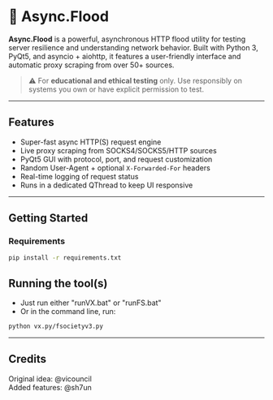 # 🌊 Async.Flood

**Async.Flood** is a powerful, asynchronous HTTP flood utility for testing server resilience and understanding network behavior. Built with Python 3, PyQt5, and asyncio + aiohttp, it features a user-friendly interface and automatic proxy scraping from over 50+ sources.

> ⚠️ For **educational and ethical testing** only. Use responsibly on systems you own or have explicit permission to test.

---

## Features

- Super-fast async HTTP(S) request engine  
- Live proxy scraping from SOCKS4/SOCKS5/HTTP sources  
- PyQt5 GUI with protocol, port, and request customization  
- Random User-Agent + optional `X-Forwarded-For` headers  
- Real-time logging of request status  
- Runs in a dedicated QThread to keep UI responsive  

---

## Getting Started

### Requirements

```bash
pip install -r requirements.txt
````

## Running the tool(s)

- Just run either "runVX.bat" or "runFS.bat"
- Or in the command line, run:

```bash
python vx.py/fsocietyv3.py
````
---

## Credits

Original idea: @vicouncil <br>
Added features: @sh7un

